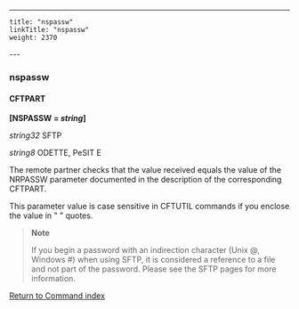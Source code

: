 ---
    title: "nspassw"
    linkTitle: "nspassw"
    weight: 2370
---<span id="nspassw"></span>

### nspassw

#### CFTPART

******[NSPASSW =
*string*]******

*string32* SFTP

*string8* ODETTE, PeSIT E

The remote partner checks that the value received equals the value of
the NRPASSW parameter documented in the description of the corresponding
CFTPART.

This parameter value is case sensitive in CFTUTIL commands if you enclose the value in " " quotes.

> **Note**
>
> If you begin a password with an indirection character (Unix @, Windows #) when using SFTP, it is considered a reference to a file and not part of the password. Please see the SFTP pages for more information.

[Return to Command index](../../)
